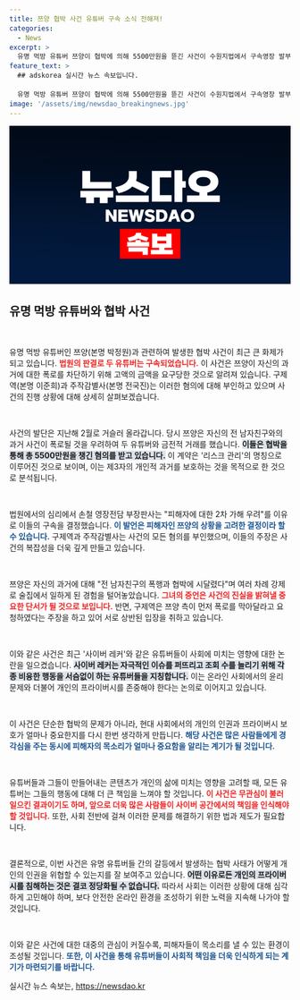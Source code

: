 ```yaml
---
title: 쯔양 협박 사건 유튜버 구속 소식 전해져!
categories:
  - News
excerpt: >
  유명 먹방 유튜버 쯔양이 협박에 의해 5500만원을 뜯긴 사건이 수원지법에서 구속영장 발부로 이어졌다. “2차 가해 우려”가 이유로, 사이버 폭력의 실상이 드러나고 있다. 클릭해서 사건의 전말을 알아보세요!
feature_text: >
  ## adskorea 실시간 뉴스 속보입니다.

  유명 먹방 유튜버 쯔양이 협박에 의해 5500만원을 뜯긴 사건이 수원지법에서 구속영장 발부로 이어졌다. “2차 가해 우려”가 이유로, 사이버 폭력의 실상이 드러나고 있다. 클릭해서 사건의 전말을 알아보세요!
image: '/assets/img/newsdao_breakingnews.jpg'
---
```


<p><img src="/assets/img/newsdao_breakingnews.jpg" alt="adskorea 속보" /></p>

<h2 data-ke-size="size26">유명 먹방 유튜버와 협박 사건</h2>

<p data-ke-size="size16">&nbsp;</p>

<p>유명 먹방 유튜버인 쯔양(본명 박정원)과 관련하여 발생한 협박 사건이 최근 큰 화제가 되고 있습니다. <b><span style="color: #ee2323;">법원의 판결로 두 유튜버는 구속되었습니다.</span></b> 이 사건은 쯔양이 자신의 과거에 대한 폭로를 차단하기 위해 고액의 금액을 요구당한 것으로 알려져 있습니다. 구제역(본명 이준희)과 주작감별사(본명 전국진)는 이러한 혐의에 대해 부인하고 있으며 사건의 진행 상황에 대해 상세히 살펴보겠습니다. </p>

<p data-ke-size="size16">&nbsp;</p>

<p>사건의 발단은 지난해 2월로 거슬러 올라갑니다. 당시 쯔양은 자신의 전 남자친구와의 과거 사건이 폭로될 것을 우려하여 두 유튜버와 금전적 거래를 했습니다. <b><span style="background-color: #21538527;">이들은 협박을 통해 총 5500만원을 챙긴 혐의를 받고 있습니다.</span></b> 이 계약은 '리스크 관리'의 명칭으로 이루어진 것으로 보이며, 이는 제3자의 개인적 과거를 보호하는 것을 목적으로 한 것으로 분석됩니다. </p>

<p data-ke-size="size16">&nbsp;</p>

<p>법원에서의 심리에서 손철 영장전담 부장판사는 "피해자에 대한 2차 가해 우려"를 이유로 이들의 구속을 결정했습니다. <b><span style="color: #1a5490;">이 발언은 피해자인 쯔양의 상황을 고려한 결정이라 할 수 있습니다.</span></b> 구제역과 주작감별사는 사건의 모든 혐의를 부인했으며, 이들의 주장은 사건의 복잡성을 더욱 깊게 만들고 있습니다. </p>

<p data-ke-size="size16">&nbsp;</p>

<p>쯔양은 자신의 과거에 대해 "전 남자친구의 폭행과 협박에 시달렸다"며 여러 차례 강제로 술집에서 일하게 된 경험을 털어놓았습니다. <b><span style="color: #ee2323;">그녀의 증언은 사건의 진실을 밝혀낼 중요한 단서가 될 것으로 보입니다.</span></b> 반면, 구제역은 쯔양 측이 먼저 폭로를 막아달라고 요청하였다는 주장을 하고 있어 서로 상반된 입장을 취하고 있습니다. </p>

<p data-ke-size="size16">&nbsp;</p>

<p>이와 같은 사건은 최근 '사이버 레커'와 같은 유튜버들이 사회에 미치는 영향에 대한 논란을 일으켰습니다. <b><span style="background-color: #21538527;">사이버 레커는 자극적인 이슈를 퍼뜨리고 조회 수를 늘리기 위해 각종 비융한 행동을 서슴없이 하는 유튜버들을 지칭합니다.</span></b> 이는 온라인 사회에서의 윤리 문제와 더불어 개인의 프라이버시를 존중해야 한다는 논의로 이어지고 있습니다. </p>

<p data-ke-size="size16">&nbsp;</p>

<p>이 사건은 단순한 협박의 문제가 아니라, 현대 사회에서의 개인의 인권과 프라이버시 보호가 얼마나 중요한지를 다시 한번 생각하게 만듭니다. <b><span style="color: #1a5490;">해당 사건은 많은 사람들에게 경각심을 주는 동시에 피해자의 목소리가 얼마나 중요함을 알리는 계기가 될 것입니다.</span></b> </p>

<p data-ke-size="size16">&nbsp;</p>

<p>유튜버들과 그들이 만들어내는 콘텐츠가 개인의 삶에 미치는 영향을 고려할 때, 모든 유튜버는 그들의 행동에 대해 더 큰 책임을 느껴야 할 것입니다. <b><span style="color: #ee2323;">이 사건은 무관심이 불러일으킨 결과이기도 하며, 앞으로 더욱 많은 사람들이 사이버 공간에서의 책임을 인식해야 할 것입니다.</span></b> 또한, 사회 전반에 걸쳐 이러한 문제를 해결하기 위한 법과 제도가 필요합니다. </p>

<p data-ke-size="size16">&nbsp;</p>

<p>결론적으로, 이번 사건은 유명 유튜버들 간의 갈등에서 발생하는 협박 사태가 어떻게 개인의 인권을 위협할 수 있는지를 잘 보여주고 있습니다. <b><span style="background-color: #21538527;">어떤 이유로든 개인의 프라이버시를 침해하는 것은 결코 정당화될 수 없습니다.</span></b> 따라서 사회는 이러한 상황에 대해 심각하게 고민해야 하며, 보다 안전한 온라인 환경을 조성하기 위한 노력을 지속해 나가야 할 것입니다. </p>

<p data-ke-size="size16">&nbsp;</p>

<p>이와 같은 사건에 대한 대중의 관심이 커질수록, 피해자들이 목소리를 낼 수 있는 환경이 조성될 것입니다. <b><span style="color: #1a5490;">또한, 이 사건을 통해 유튜버들이 사회적 책임을 더욱 인식하게 되는 계기가 마련되기를 바랍니다.</span></b> </p>
실시간 뉴스 속보는, <a href="https://newsdao.kr" rel="dofollow">https://newsdao.kr</a>


